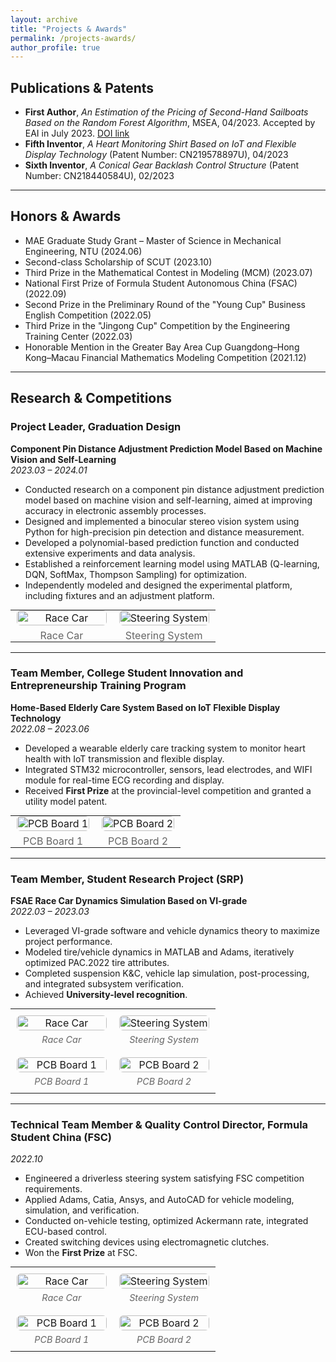 ```yaml
---
layout: archive
title: "Projects & Awards"
permalink: /projects-awards/
author_profile: true
---
```


## Publications & Patents

- **First Author**, *An Estimation of the Pricing of Second-Hand Sailboats Based on the Random Forest Algorithm*, MSEA, 04/2023. Accepted by EAI in July 2023. [DOI link](http://dx.doi.org/10.4108/eai.26-5-2023.2334481)  
- **Fifth Inventor**, *A Heart Monitoring Shirt Based on IoT and Flexible Display Technology* (Patent Number: CN219578897U), 04/2023  
- **Sixth Inventor**, *A Conical Gear Backlash Control Structure* (Patent Number: CN218440584U), 02/2023  

---

## Honors & Awards

- MAE Graduate Study Grant – Master of Science in Mechanical Engineering, NTU (2024.06)  
- Second-class Scholarship of SCUT (2023.10)  
- Third Prize in the Mathematical Contest in Modeling (MCM) (2023.07)  
- National First Prize of Formula Student Autonomous China (FSAC) (2022.09)  
- Second Prize in the Preliminary Round of the "Young Cup" Business English Competition (2022.05)  
- Third Prize in the "Jingong Cup" Competition by the Engineering Training Center (2022.03)  
- Honorable Mention in the Greater Bay Area Cup Guangdong–Hong Kong–Macau Financial Mathematics Modeling Competition (2021.12)  

---

## Research & Competitions

### Project Leader, Graduation Design  
**Component Pin Distance Adjustment Prediction Model Based on Machine Vision and Self-Learning**  
*2023.03 – 2024.01*  

- Conducted research on a component pin distance adjustment prediction model based on machine vision and self-learning, aimed at improving accuracy in electronic assembly processes.  
- Designed and implemented a binocular stereo vision system using Python for high-precision pin detection and distance measurement.  
- Developed a polynomial-based prediction function and conducted extensive experiments and data analysis.  
- Established a reinforcement learning model using MATLAB (Q-learning, DQN, SoftMax, Thompson Sampling) for optimization.  
- Independently modeled and designed the experimental platform, including fixtures and an adjustment platform.  

<table style="width:100%; border-collapse:collapse; margin:8px 0 16px;">
  <tr>
    <td style="width:50%; vertical-align:top; text-align:center; padding:0 10px;">
      <img src="{{ '/images/bs1.png' | relative_url }}" alt="Race Car" style="width:100%; height:auto; border-radius:6px;">
      <div style="margin-top:6px; color:#666; text-align:center;">Race Car</div>
    </td>
    <td style="width:50%; vertical-align:top; text-align:center; padding:0 10px;">
      <img src="{{ '/images/bs2.png' | relative_url }}" alt="Steering System" style="width:100%; height:auto; border-radius:6px;">
      <div style="margin-top:6px; color:#666; text-align:center;">Steering System</div>
    </td>
  </tr>
</table>

---

### Team Member, College Student Innovation and Entrepreneurship Training Program  
**Home-Based Elderly Care System Based on IoT Flexible Display Technology**  
*2022.08 – 2023.06*  

- Developed a wearable elderly care tracking system to monitor heart health with IoT transmission and flexible display.  
- Integrated STM32 microcontroller, sensors, lead electrodes, and WIFI module for real-time ECG recording and display.  
- Received **First Prize** at the provincial-level competition and granted a utility model patent.  

<table style="width:100%; border-collapse:collapse; margin:8px 0 16px;">
  <tr>
    <td style="width:50%; vertical-align:top; text-align:center; padding:0 10px;">
      <img src="{{ '/images/pcb1.png' | relative_url }}" alt="PCB Board 1" style="width:100%; height:auto; border-radius:6px;">
      <div style="margin-top:6px; color:#666; text-align:center;">PCB Board 1</div>
    </td>
    <td style="width:50%; vertical-align:top; text-align:center; padding:0 10px;">
      <img src="{{ '/images/pcb2.png' | relative_url }}" alt="PCB Board 2" style="width:100%; height:auto; border-radius:6px;">
      <div style="margin-top:6px; color:#666; text-align:center;">PCB Board 2</div>
    </td>
  </tr>
</table>

---

### Team Member, Student Research Project (SRP)  
**FSAE Race Car Dynamics Simulation Based on VI-grade**  
*2022.03 – 2023.03*  

- Leveraged VI-grade software and vehicle dynamics theory to maximize project performance.  
- Modeled tire/vehicle dynamics in MATLAB and Adams, iteratively optimized PAC.2022 tire attributes.  
- Completed suspension K&C, vehicle lap simulation, post-processing, and integrated subsystem verification.  
- Achieved **University-level recognition**.  

<table style="width:100%; border-collapse:collapse; margin:8px 0 16px;">
  <tr>
    <td style="width:50%; vertical-align:top; text-align:center; padding:10px;">
      <img src="{{ '/images/steering3.png' | relative_url }}" alt="Race Car" style="width:100%; height:auto; border-radius:6px;">
      <div style="margin-top:6px; color:#666; font-size:90%; font-style:italic;">Race Car</div>
    </td>
    <td style="width:50%; vertical-align:top; text-align:center; padding:10px;">
      <img src="{{ '/images/steering4.png' | relative_url }}" alt="Steering System" style="width:100%; height:auto; border-radius:6px;">
      <div style="margin-top:6px; color:#666; font-size:90%; font-style:italic;">Steering System</div>
    </td>
  </tr>
  <tr>
    <td style="width:50%; vertical-align:top; text-align:center; padding:10px;">
      <img src="{{ '/images/vi1.png' | relative_url }}" alt="PCB Board 1" style="width:100%; height:auto; border-radius:6px;">
      <div style="margin-top:6px; color:#666; font-size:90%; font-style:italic;">PCB Board 1</div>
    </td>
    <td style="width:50%; vertical-align:top; text-align:center; padding:10px;">
      <img src="{{ '/images/vi2.png' | relative_url }}" alt="PCB Board 2" style="width:100%; height:auto; border-radius:6px;">
      <div style="margin-top:6px; color:#666; font-size:90%; font-style:italic;">PCB Board 2</div>
    </td>
  </tr>
</table>

---

### Technical Team Member & Quality Control Director, Formula Student China (FSC)  
*2022.10*  

- Engineered a driverless steering system satisfying FSC competition requirements.  
- Applied Adams, Catia, Ansys, and AutoCAD for vehicle modeling, simulation, and verification.  
- Conducted on-vehicle testing, optimized Ackermann rate, integrated ECU-based control.  
- Created switching devices using electromagnetic clutches.  
- Won the **First Prize** at FSC.  

<table style="width:100%; border-collapse:collapse; margin:8px 0 16px;">
  <tr>
    <td style="width:50%; vertical-align:top; text-align:center; padding:10px;">
      <img src="{{ '/images/car.png' | relative_url }}" alt="Race Car" style="width:100%; height:auto; border-radius:6px;">
      <div style="margin-top:6px; color:#666; font-size:90%; font-style:italic;">Race Car</div>
    </td>
    <td style="width:50%; vertical-align:top; text-align:center; padding:10px;">
      <img src="{{ '/images/chasis1.png' | relative_url }}" alt="Steering System" style="width:100%; height:auto; border-radius:6px;">
      <div style="margin-top:6px; color:#666; font-size:90%; font-style:italic;">Steering System</div>
    </td>
  </tr>
  <tr>
    <td style="width:50%; vertical-align:top; text-align:center; padding:10px;">
      <img src="{{ '/images/steering1.png' | relative_url }}" alt="PCB Board 1" style="width:100%; height:auto; border-radius:6px;">
      <div style="margin-top:6px; color:#666; font-size:90%; font-style:italic;">PCB Board 1</div>
    </td>
    <td style="width:50%; vertical-align:top; text-align:center; padding:10px;">
      <img src="{{ '/images/steering2.png' | relative_url }}" alt="PCB Board 2" style="width:100%; height:auto; border-radius:6px;">
      <div style="margin-top:6px; color:#666; font-size:90%; font-style:italic;">PCB Board 2</div>
    </td>
  </tr>
</table>
